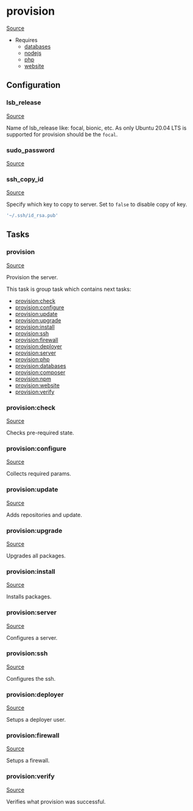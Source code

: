 <!-- DO NOT EDIT THIS FILE! -->
<!-- Instead edit recipe/provision.php -->
<!-- Then run bin/docgen -->

# provision

[Source](/recipe/provision.php)

* Requires
  * [databases](/docs/recipe/provision/databases.md)
  * [nodejs](/docs/recipe/provision/nodejs.md)
  * [php](/docs/recipe/provision/php.md)
  * [website](/docs/recipe/provision/website.md)

## Configuration
### lsb_release
[Source](https://github.com/deployphp/deployer/blob/master/recipe/provision.php#L15)

Name of lsb_release like: focal, bionic, etc.
As only Ubuntu 20.04 LTS is supported for provision should be the `focal`.



### sudo_password
[Source](https://github.com/deployphp/deployer/blob/master/recipe/provision.php#L215)





### ssh_copy_id
[Source](https://github.com/deployphp/deployer/blob/master/recipe/provision.php#L221)

Specify which key to copy to server.
Set to `false` to disable copy of key.

```php title="Default value"
'~/.ssh/id_rsa.pub'
```



## Tasks

### provision
[Source](https://github.com/deployphp/deployer/blob/master/recipe/provision.php#L20)

Provision the server.




This task is group task which contains next tasks:
* [provision:check](/docs/recipe/provision.md#provisioncheck)
* [provision:configure](/docs/recipe/provision.md#provisionconfigure)
* [provision:update](/docs/recipe/provision.md#provisionupdate)
* [provision:upgrade](/docs/recipe/provision.md#provisionupgrade)
* [provision:install](/docs/recipe/provision.md#provisioninstall)
* [provision:ssh](/docs/recipe/provision.md#provisionssh)
* [provision:firewall](/docs/recipe/provision.md#provisionfirewall)
* [provision:deployer](/docs/recipe/provision.md#provisiondeployer)
* [provision:server](/docs/recipe/provision.md#provisionserver)
* [provision:php](/docs/recipe/provision/php.md#provisionphp)
* [provision:databases](/docs/recipe/provision/databases.md#provisiondatabases)
* [provision:composer](/docs/recipe/provision/php.md#provisioncomposer)
* [provision:npm](/docs/recipe/provision/nodejs.md#provisionnpm)
* [provision:website](/docs/recipe/provision/website.md#provisionwebsite)
* [provision:verify](/docs/recipe/provision.md#provisionverify)


### provision:check
[Source](https://github.com/deployphp/deployer/blob/master/recipe/provision.php#L39)

Checks pre-required state.




### provision:configure
[Source](https://github.com/deployphp/deployer/blob/master/recipe/provision.php#L58)

Collects required params.




### provision:update
[Source](https://github.com/deployphp/deployer/blob/master/recipe/provision.php#L81)

Adds repositories and update.




### provision:upgrade
[Source](https://github.com/deployphp/deployer/blob/master/recipe/provision.php#L103)

Upgrades all packages.




### provision:install
[Source](https://github.com/deployphp/deployer/blob/master/recipe/provision.php#L110)

Installs packages.




### provision:server
[Source](https://github.com/deployphp/deployer/blob/master/recipe/provision.php#L144)

Configures a server.




### provision:ssh
[Source](https://github.com/deployphp/deployer/blob/master/recipe/provision.php#L205)

Configures the ssh.




### provision:deployer
[Source](https://github.com/deployphp/deployer/blob/master/recipe/provision.php#L224)

Setups a deployer user.




### provision:firewall
[Source](https://github.com/deployphp/deployer/blob/master/recipe/provision.php#L271)

Setups a firewall.




### provision:verify
[Source](https://github.com/deployphp/deployer/blob/master/recipe/provision.php#L279)

Verifies what provision was successful.




